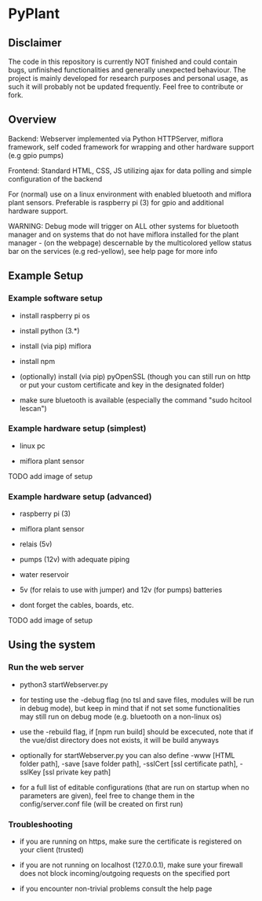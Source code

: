 # PyPlant
## Disclaimer
The code in this repository is currently NOT finished and could contain bugs, unfinished functionalities and generally unexpected behaviour. The project is mainly developed for research purposes and personal usage, as such it will probably not be updated frequently. Feel free to contribute or fork.

## Overview
Backend: Webserver implemented via Python HTTPServer, miflora framework, self coded framework for wrapping and other hardware support (e.g gpio pumps)

Frontend: Standard HTML, CSS, JS utilizing ajax for data polling and simple configuration of the backend

For (normal) use on a linux environment with enabled bluetooth and miflora plant sensors. Preferable is raspberry pi (3) for gpio and additional hardware support.

WARNING: Debug mode will trigger on ALL other systems for bluetooth manager and on systems that do not have miflora installed for the plant manager - (on the webpage) descernable by the multicolored yellow status bar on the services (e.g red-yellow), see help page for more info

## Example Setup

### Example software setup

- install raspberry pi os

- install python (3.*)

- install (via pip) miflora

- install npm

- (optionally) install (via pip) pyOpenSSL (though you can still run on http or put your custom certificate and key in the designated folder)

- make sure bluetooth is available (especially the command "sudo hcitool lescan")


### Example hardware setup (simplest)

- linux pc

- miflora plant sensor

TODO add image of setup

### Example hardware setup (advanced)

- raspberry pi (3)

- miflora plant sensor

- relais (5v)

- pumps (12v) with adequate piping

- water reservoir

- 5v (for relais to use with jumper) and 12v (for pumps) batteries

- dont forget the cables, boards, etc.

TODO add image of setup

## Using the system

### Run the web server

- python3 startWebserver.py

- for testing use the -debug flag (no tsl and save files, modules will be run in debug mode), but keep in mind that if not set some functionalities may still run on debug mode (e.g. bluetooth on a non-linux os)

- use the -rebuild flag, if [npm run build] should be excecuted, note that if the vue/dist directory does not exists, it will be build anyways

- optionally for startWebserver.py you can also define  -www [HTML folder path], -save [save folder path], -sslCert [ssl certificate path], -sslKey [ssl private key path]

- for a full list of editable configurations (that are run on startup when no parameters are given), feel free to change them in the config/server.conf file (will be created on first run)

### Troubleshooting

- if you are running on https, make sure the certificate is registered on your client (trusted)

- if you are not running on localhost (127.0.0.1), make sure your firewall does not block incoming/outgoing requests on the specified port

- if you encounter non-trivial problems consult the help page
